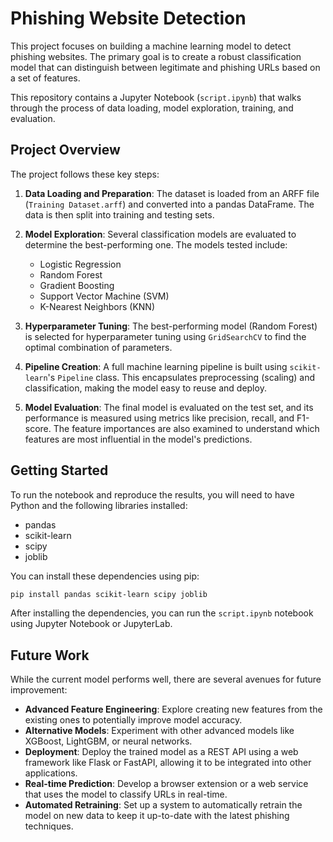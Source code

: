 # Phishing Website Detection

This project focuses on building a machine learning model to detect phishing websites. The primary goal is to create a robust classification model that can distinguish between legitimate and phishing URLs based on a set of features.

This repository contains a Jupyter Notebook (`script.ipynb`) that walks through the process of data loading, model exploration, training, and evaluation.

## Project Overview

The project follows these key steps:

1.  **Data Loading and Preparation**: The dataset is loaded from an ARFF file (`Training Dataset.arff`) and converted into a pandas DataFrame. The data is then split into training and testing sets.

2.  **Model Exploration**: Several classification models are evaluated to determine the best-performing one. The models tested include:
    *   Logistic Regression
    *   Random Forest
    *   Gradient Boosting
    *   Support Vector Machine (SVM)
    *   K-Nearest Neighbors (KNN)

3.  **Hyperparameter Tuning**: The best-performing model (Random Forest) is selected for hyperparameter tuning using `GridSearchCV` to find the optimal combination of parameters.

4.  **Pipeline Creation**: A full machine learning pipeline is built using `scikit-learn`'s `Pipeline` class. This encapsulates preprocessing (scaling) and classification, making the model easy to reuse and deploy.

5.  **Model Evaluation**: The final model is evaluated on the test set, and its performance is measured using metrics like precision, recall, and F1-score. The feature importances are also examined to understand which features are most influential in the model's predictions.

## Getting Started

To run the notebook and reproduce the results, you will need to have Python and the following libraries installed:

*   pandas
*   scikit-learn
*   scipy
*   joblib

You can install these dependencies using pip:

```bash
pip install pandas scikit-learn scipy joblib
```

After installing the dependencies, you can run the `script.ipynb` notebook using Jupyter Notebook or JupyterLab.

## Future Work

While the current model performs well, there are several avenues for future improvement:

*   **Advanced Feature Engineering**: Explore creating new features from the existing ones to potentially improve model accuracy.
*   **Alternative Models**: Experiment with other advanced models like XGBoost, LightGBM, or neural networks.
*   **Deployment**: Deploy the trained model as a REST API using a web framework like Flask or FastAPI, allowing it to be integrated into other applications.
*   **Real-time Prediction**: Develop a browser extension or a web service that uses the model to classify URLs in real-time.
*   **Automated Retraining**: Set up a system to automatically retrain the model on new data to keep it up-to-date with the latest phishing techniques.